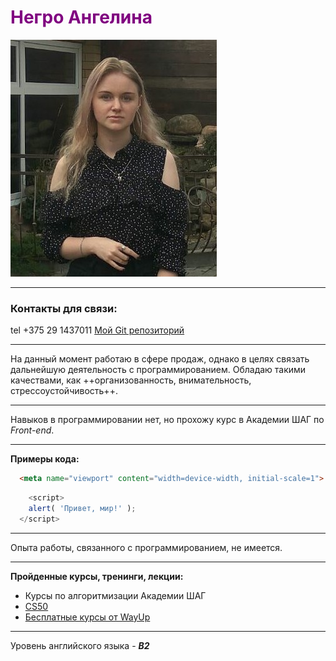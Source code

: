 # <span style="color:purple"> Негро Ангелина</span> 
![Мое фото](../Markdown/myPhoto.jpg)
* * *
### Контакты для связи:
tel +375 29 1437011
[Мой Git репозиторий](https://github.com/angel131998/step)
- - -
На данный момент работаю в сфере продаж, однако в целях связать дальнейшую деятельность с программированием. Обладаю такими качествами, как ++организованность, внимательность, стрессоустойчивость++.
- - -
Навыков в программировании нет, но прохожу курс в Академии ШАГ по *Front-end*.
- - -
**Примеры кода:**
```HTML
  <meta name="viewport" content="width=device-width, initial-scale=1">
```
```JavaScript
    <script>
    alert( 'Привет, мир!' );
  </script>
```
- - -
Опыта работы, связанного с программированием, не имеется.
- - -
**Пройденные курсы, тренинги, лекции:**
- Курсы по алгоритмизации Академии ШАГ
- [CS50](https://www.youtube.com/@cs50)
- [Бесплатные курсы от WayUp](https://wayup.in/ru/library/course10)
- - -
Уровень английского языка - ***B2***